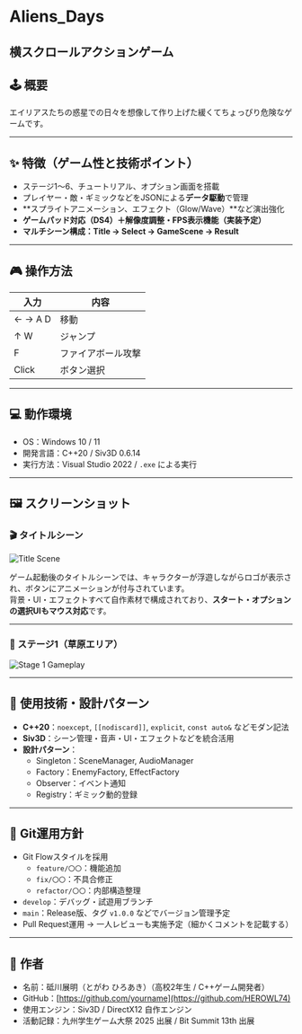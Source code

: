 # Aliens_Days

**横スクロールアクションゲーム**  
---

## 🕹️ 概要

エイリアスたちの惑星での日々を想像して作り上げた緩くてちょっぴり危険なゲームです。

---

## ✨ 特徴（ゲーム性と技術ポイント）

- ステージ1～6、チュートリアル、オプション画面を搭載
- プレイヤー・敵・ギミックなどをJSONによる**データ駆動**で管理
- **スプライトアニメーション、エフェクト（Glow/Wave）**など演出強化
- **ゲームパッド対応（DS4）＋解像度調整・FPS表示機能（実装予定）**
- **マルチシーン構成：Title → Select → GameScene → Result**

---

## 🎮 操作方法

| 入力         | 内容             |
|--------------|------------------|
| ← →  A D     | 移動             |
| ↑ W          | ジャンプ         |
| F            | ファイアボール攻撃 |
| Click        | ボタン選択 |

---

## 💻 動作環境

- OS：Windows 10 / 11
- 開発言語：C++20 / Siv3D 0.6.14
- 実行方法：Visual Studio 2022 / `.exe` による実行

---

## 🖼️ スクリーンショット

### 🎬 タイトルシーン
![Title Scene](https://github.com/user-attachments/assets/a74af4ca-0b01-4d32-b540-c71ca20537a2)

ゲーム起動後のタイトルシーンでは、キャラクターが浮遊しながらロゴが表示され、ボタンにアニメーションが付与されています。  
背景・UI・エフェクトすべて自作素材で構成されており、**スタート・オプションの選択UIもマウス対応**です。

---

### 🌱 ステージ1（草原エリア）
![Stage 1 Gameplay](https://github.com/user-attachments/assets/e5ca6be7-5ea1-430a-beab-a30aee99743c)

---

## 🧠 使用技術・設計パターン

- **C++20**：`noexcept`, `[[nodiscard]]`, `explicit`, `const auto&` などモダン記法
- **Siv3D**：シーン管理・音声・UI・エフェクトなどを統合活用
- **設計パターン**：
  - Singleton：SceneManager, AudioManager
  - Factory：EnemyFactory, EffectFactory
  - Observer：イベント通知
  - Registry：ギミック動的登録

---

## 🧪 Git運用方針

- Git Flowスタイルを採用
  - `feature/〇〇`：機能追加
  - `fix/〇〇`：不具合修正
  - `refactor/〇〇`：内部構造整理
- `develop`：デバッグ・試遊用ブランチ
- `main`：Release版、タグ `v1.0.0` などでバージョン管理予定
- Pull Request運用 → 一人レビューも実施予定（細かくコメントを記載する）

---

## 👤 作者

- 名前：砥川展明（とがわ ひろあき）（高校2年生 / C++ゲーム開発者）
- GitHub：[https://github.com/yourname](https://github.com/HEROWL74)
- 使用エンジン：Siv3D / DirectX12 自作エンジン
- 活動記録：九州学生ゲーム大祭 2025 出展 / Bit Summit 13th 出展

